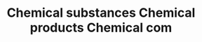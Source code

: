 ---
title: Chemical substances Chemical products Chemical com
longTitle: 'Chemical substances, Chemical products, Chemical compounds'
tags:
- gccommon
use:
- "[[Chemicals]]"
---